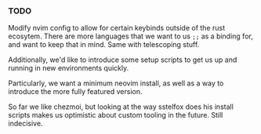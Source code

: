 ### TODO
Modify nvim config to allow for certain keybinds outside of the rust ecosytem.
There are more languages that we want to us `;;` as a binding for, and want to keep that in mind. Same with telescoping stuff.

Additionally, we'd like to introduce some setup scripts to get us up and running in new environments quickly.

Particularly, we want a minimum neovim install, as well as a way to introduce the more fully featured version.

So far we like chezmoi, but looking at the way sstelfox does his install scripts makes us optimistic about custom tooling in the future. Still indecisive.
